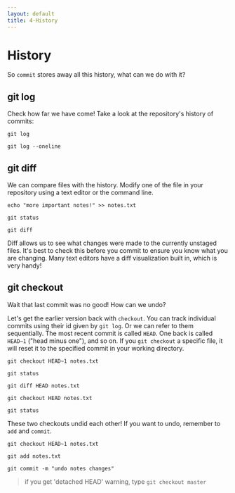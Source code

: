 ```yaml
---
layout: default
title: 4-History
---
```

# History

So `commit` stores away all this history, what can we do with it?

## git log

Check how far we have come! 
Take a look at the repository's history of commits:

```
git log

git log --oneline
```

## git diff

We can compare files with the history.
Modify one of the file in your repository using a text editor or the command line.

```
echo "more important notes!" >> notes.txt

git status

git diff
```

Diff allows us to see what changes were made to the currently unstaged files. 
It's best to check this before you commit to ensure you know what you are changing.
Many text editors have a diff visualization built in, which is very handy!

## git checkout

Wait that last commit was no good! How can we undo?

Let's get the earlier version back with `checkout`.
You can track individual commits using their id given by `git log`. 
Or we can refer to them sequentially. 
The most recent commit is called `HEAD`. 
One back is called `HEAD~1` ("head minus one"), and so on. 
If you `git checkout` a specific file, it will reset it to the specified commit in your working directory.

```
git checkout HEAD~1 notes.txt

git status

git diff HEAD notes.txt

git checkout HEAD notes.txt

git status
```

These two checkouts undid each other!
If you want to undo, remember to `add` and `commit`.

```
git checkout HEAD~1 notes.txt

git add notes.txt

git commit -m "undo notes changes"
```

> if you get 'detached HEAD' warning, type `git checkout master`
